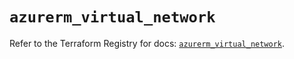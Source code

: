 # `azurerm_virtual_network`

Refer to the Terraform Registry for docs: [`azurerm_virtual_network`](https://registry.terraform.io/providers/hashicorp/azurerm/2.99.0/docs/resources/virtual_network).
